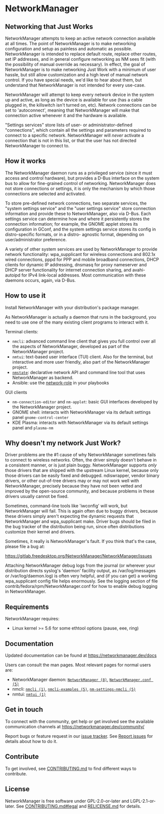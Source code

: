 NetworkManager
==============

Networking that Just Works
--------------------------

NetworkManager attempts to keep an active network connection available at all
times.  The point of NetworkManager is to make networking configuration and
setup as painless and automatic as possible.  NetworkManager is intended to
replace default route, replace other routes, set IP addresses, and in general
configure networking as NM sees fit (with the possibility of manual override as
necessary).  In effect, the goal of NetworkManager is to make networking Just
Work with a minimum of user hassle, but still allow customization and a high
level of manual network control.  If you have special needs, we'd like to hear
about them, but understand that NetworkManager is not intended for every
use-case.

NetworkManager will attempt to keep every network device in the system up and
active, as long as the device is available for use (has a cable plugged in,
the killswitch isn't turned on, etc).  Network connections can be set to
'autoconnect', meaning that NetworkManager will make that connection active
whenever it and the hardware is available.

"Settings services" store lists of user- or administrator-defined "connections",
which contain all the settings and parameters required to connect to a specific
network.  NetworkManager will _never_ activate a connection that is not in this
list, or that the user has not directed NetworkManager to connect to.


How it works
------------

The NetworkManager daemon runs as a privileged service (since it must access
and control hardware), but provides a D-Bus interface on the system bus to
allow for fine-grained control of networking.  NetworkManager does not store
connections or settings, it is only the mechanism by which those connections
are selected and activated.

To store pre-defined network connections, two separate services, the "system
settings service" and the "user settings service" store connection information
and provide these to NetworkManager, also via D-Bus.  Each settings service
can determine how and where it persistently stores the connection information;
for example, the GNOME applet stores its configuration in GConf, and the system
settings service stores its config in distro-specific formats, or in a distro-
agnostic format, depending on user/administrator preference.

A variety of other system services are used by NetworkManager to provide
network functionality: wpa_supplicant for wireless connections and 802.1x
wired connections, pppd for PPP and mobile broadband connections, DHCP clients
for dynamic IP addressing, dnsmasq for proxy nameserver and DHCP server
functionality for internet connection sharing, and avahi-autoipd for IPv4
link-local addresses.  Most communication with these daemons occurs, again,
via D-Bus.


How to use it
-------------

Install NetworkManager with your distribution's package manager.

As NetworkManager is actually a daemon that runs in the background, you need to
use one of the many existing client programs to interact with it.

Terminal clients:
- `nmcli`: advanced command line client that gives you full control over all the
  aspects of NetworkManager, developed as part of the NetworkManager project.
- `nmtui`: text-based user interface (TUI) client. Also for the terminal, but
  interactive and more user friendly, also part of the NetworkManager project.
- [`nmstate`][1]: declarative network API and command line tool that uses
  NetworkManager as backend.
- Ansible: use the [network-role][2] in your playbooks

GUI clients
- `nm-connection-editor` and `nm-applet`: basic GUI interfaces developed by
  the NetworkManager project.
- GNOME shell: interacts with NetworkManager via its default settings panel
  `gnome-control-center`
- KDE Plasma: interacts with NetworkManager via its default settings panel
  and `plasma-nm`


Why doesn't my network Just Work?
---------------------------------

Driver problems are the #1 cause of why NetworkManager sometimes fails to
connect to wireless networks.  Often, the driver simply doesn't behave in a
consistent manner, or is just plain buggy.  NetworkManager supports _only_
those drivers that are shipped with the upstream Linux kernel, because only
those drivers can be easily fixed and debugged.  ndiswrapper, vendor binary
drivers, or other out-of-tree drivers may or may not work well with
NetworkManager, precisely because they have not been vetted and improved by the
open-source community, and because problems in these drivers usually cannot
be fixed.

Sometimes, command-line tools like 'iwconfig' will work, but NetworkManager will
fail.  This is again often due to buggy drivers, because these drivers simply
aren't expecting the dynamic requests that NetworkManager and wpa_supplicant
make.  Driver bugs should be filed in the bug tracker of the distribution being
run, since often distributions customize their kernel and drivers.

Sometimes, it really is NetworkManager's fault.  If you think that's
the case, please file a bug at:

https://gitlab.freedesktop.org/NetworkManager/NetworkManager/issues

Attaching NetworkManager debug logs from the journal (or wherever your
distribution directs syslog's 'daemon' facility output, as
/var/log/messages or /var/log/daemon.log) is often very helpful, and
(if you can get) a working wpa_supplicant config file helps
enormously.  See the logging section of file
contrib/fedora/rpm/NetworkManager.conf for how to enable debug logging
in NetworkManager.


Requirements
------------

NetworkManager requires:

- Linux kernel >= 5.6 for some ethtool options (pause, eee, ring)


Documentation
-------------

Updated documentation can be found at https://networkmanager.dev/docs

Users can consult the man pages. Most relevant pages for normal users are:
- NetworkManager daemon: [`NetworkManager (8)`][3], [`NetworkManager.conf (5)`][4]
- nmcli: [`nmcli (1)`][5], [`nmcli-examples (5)`][6], [`nm-settings-nmcli (5)`][7]
- nmtui: [`nmtui (1)`][8]


Get in touch
------------

To connect with the community, get help or get involved see the available
communication channels at https://networkmanager.dev/community/

Report bugs or feature request in our [issue tracker](https://gitlab.freedesktop.org/NetworkManager/NetworkManager/-/issues).
See [Report issues](https://gitlab.freedesktop.org/NetworkManager/NetworkManager/-/blob/main/CONTRIBUTING.md?ref_type=heads#report-issues)
for details about how to do it.


Contribute
----------

To get involved, see [CONTRIBUTING.md](CONTRIBUTING.md) to find different ways
to contribute.


License
-------

NetworkManager is free software under GPL-2.0-or-later and LGPL-2.1-or-later.
See [CONTRIBUTING.md#legal](CONTRIBUTING.md#legal) and
[RELICENSE.md](RELICENSE.md) for details.


[1]: https://nmstate.io/
[2]: https://linux-system-roles.github.io/network/
[3]: https://networkmanager.dev/docs/api/latest/NetworkManager.html
[4]: https://networkmanager.dev/docs/api/latest/NetworkManager.conf.html
[5]: https://networkmanager.dev/docs/api/latest/nmcli.html
[6]: https://networkmanager.dev/docs/api/latest/nmcli-examples.html
[7]: https://networkmanager.dev/docs/api/latest/nm-settings-nmcli.html
[8]: https://networkmanager.dev/docs/api/latest/nmtui.html
